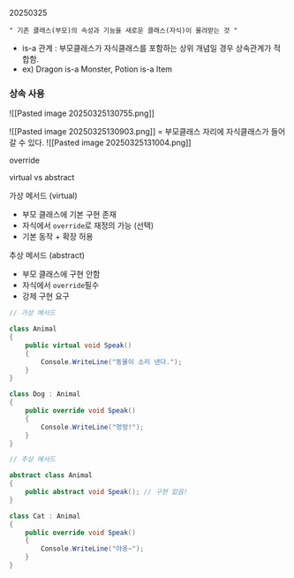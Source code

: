 20250325

```
" 기존 클래스(부모)의 속성과 기능을 새로운 클래스(자식)이 물려받는 것 "
```
* is-a 관계 : 부모클래스가 자식클래스를 포함하는 상위 개념일 경우 상속관계가 적합함.
* ex) Dragon is-a Monster, Potion is-a Item

### 상속 사용



![[Pasted image 20250325130755.png]]


![[Pasted image 20250325130903.png]]
= 부모클래스 자리에 자식클래스가 들어갈 수 있다.
![[Pasted image 20250325131004.png]]




override

virtual vs abstract

가상 메서드 (virtual)
* 부모 클래스에 기본 구현 존재
* 자식에서 `override`로 재정의 가능 (선택)
* 기본 동작 + 확장 허용

추상 메서드 (abstract)
* 부모 클래스에 구현 안함
* 자식에서 `override`필수
* 강제 구현 요구


```csharp
// 가상 메서드

class Animal
{
    public virtual void Speak()
    {
        Console.WriteLine("동물이 소리 낸다.");
    }
}

class Dog : Animal
{
    public override void Speak()
    {
        Console.WriteLine("멍멍!");
    }
}
```

```csharp
// 추상 메서드

abstract class Animal
{
    public abstract void Speak(); // 구현 없음!
}

class Cat : Animal
{
    public override void Speak()
    {
        Console.WriteLine("야옹~");
    }
}
```